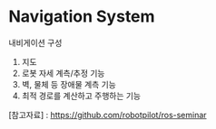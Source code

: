 Navigation System
======================

내비게이션 구성
  1. 지도
  2. 로봇 자세 계측/추정 기능
  3. 벽, 물체 등 장애물 계측 기능
  4. 최적 경로를 계산하고 주행하는 기능


[참고자료] : https://github.com/robotpilot/ros-seminar
